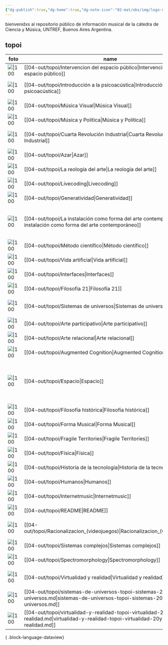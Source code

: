 ```yaml
---
{"dg-publish":true,"dg-home":true,"dg-note-icon":"02-mat/obs/img/logo-musiki-only.png","permalink":"/home/","tags":["gardenEntry"],"dgPassFrontmatter":true,"noteIcon":"02-mat/obs/img/logo-musiki-only.png","created":"","updated":""}
---
```



bienvenidxs al repositorio público de información musical de la cátedra de Ciencia y Música, UNTREF, Buenos Aires Argentina. 

## topoi

| foto                                                                                                                                                                                           | name                                                                                                                                   | author                               | año  | tags                                                                                        |
| ---------------------------------------------------------------------------------------------------------------------------------------------------------------------------------------------- | -------------------------------------------------------------------------------------------------------------------------------------- | ------------------------------------ | ---- | ------------------------------------------------------------------------------------------- |
| ![\|100](https://obj.shine.cn/files/2020/09/28/108901e5-0e34-4d99-ad3a-3bcfe47c55b1_0.jpg?x-image-process=style/style-watermark)                                                               | [[04-out/topoi/Intervencion del espacio público\|Intervencion del espacio público]]                                                 | Agustín Shifres                      | 2023 | espacio público, topoi                                                                      |
| ![\|100](https://c8.alamy.com/compit/2g7me18/bianco-e-nero-sfondo-illusione-ottica-illustrazione-vettoriale-2g7me18.jpg)                                                                       | [[04-out/topoi/Introducción a la psicoacústica\|Introducción a la psicoacústica]]                                                   | Ezequiel A. Petroccelli              | 2023 | psicoacústica, topoi                                                                        |
| ![\|100](https://mir-s3-cdn-cf.behance.net/project_modules/max_1200/01033765677435.5afc69e398f54.gif)                                                                                          | [[04-out/topoi/Música Visual\|Música Visual]]                                                                                       | Fabian Bassino                       | 2023 | musica visual, topoi                                                                        |
| ![\|100](https://schott-production.s3.eu-central-1.amazonaws.com/media/Allgemein/Blog/Blog_Bilder_847_420_px_1000_500_px__3.png)                                                               | [[04-out/topoi/Música y Política\|Música y Política]]                                                                               | Gustavo Zaracho                      | 2023 | topoi                                                                                       |
| ![\|100](https://www.telefonica.com/es/wp-content/uploads/sites/4/2022/10/industria-4.jpg?w=1200)                                                                                              | [[04-out/topoi/Cuarta Revolución Industrial\|Cuarta Revolución Industrial]]                                                         | Juan Martín Ancarola                 | 2022 | revoluciónindustrial, topoi                                                                 |
| ![\|100](https://noosphere.princeton.edu/images/movie256_b.gif)                                                                                                                                | [[04-out/topoi/Azar\|Azar]]                                                                                                         | zztt                                 | 2021 | azar, generativad, topoi, cym                                                               |
| ![\|100](https://encrypted-tbn0.gstatic.com/images?q=tbn:ANd9GcQK5ZYBAt0sYuWTCcXyFde9U5vbAmHNpQBrbabOyo_tD-Eg-XC9Ta0Ycua9mgyVY2WnN2c&usqp=CAU)                                                 | [[04-out/topoi/La reología del arte\|La reología del arte]]                                                                         | Carolina Marazzi                     | 2021 | code, js, tonejs                                                                            |
| ![\|100](https://i0.wp.com/grayarea.org/wp-content/uploads/2022/02/shaderworkshopmove3-1.gif?resize=980%2C551&ssl=1)                                                                           | [[04-out/topoi/Livecoding\|Livecoding]]                                                                                             | zztt                                 | 2021 | coding, live-coding, cym ,topoi                                                             |
| ![\|100](https://i.imgur.com/RJ1rh0h.gif)                                                                                                                                                      | [[04-out/topoi/Generatividad\|Generatividad]]                                                                                       | zztt                                 | 2020 | generatividad, topoi                                                                        |
| ![\|100](https://magazine.artland.com/wp-content/uploads/2020/02/15c9f2ac2608c2aa8c592e9ba21f2010-min.jpg)                                                                                     | [[04-out/topoi/La instalación como forma del arte contemporáneo\|La instalación como forma del arte contemporáneo]]                 | zztt, agustin fernandez burzaco, cdp | 2020 | instalación, arte , topoi                                                                   |
| ![\|100](https://plato.stanford.edu/entries/descartes-method/fg-tennis.png)                                                                                                                    | [[04-out/topoi/Método científico\|Método científico]]                                                                               | zztt                                 | 2020 | ciencia, método científico, topoi                                                           |
| ![\|100](https://upload.wikimedia.org/wikipedia/commons/6/64/Trefoil_knot_conways_game_of_life.gif?20200305165956)                                                                             | [[04-out/topoi/Vida artificial\|Vida artificial]]                                                                                   | zztt                                 | 2020 | vidaartificial, generative , topoi                                                          |
| ![\|100](https://www.researchgate.net/publication/26874064/figure/fig2/AS:601663815553035@1520459240110/Diagrammatic-summary-of-General-Tau-Theory-The-markers-on-the-hands-of-the-female.png) | [[04-out/topoi/Interfaces\|Interfaces]]                                                                                             | zztt                                 | 2018 | topoi, 20-materia, neolutheria, topoi                                                       |
| ![\|100](https://terremoto.mx/wp-content/uploads/2015/06/Grant-Harman-Meillassoux-Brassier-700x461.jpg)                                                                                        | [[04-out/topoi/Filosofía 21\|Filosofía 21]]                                                                                         | zztt                                 | 2015 | filosofía , posthumanismo, topoi                                                            |
| ![\|100](https://media.tenor.com/2jV0hjUDz6QAAAAM/galaxy-stars.gif)                                                                                                                            | [[04-out/topoi/Sistemas de universos\|Sistemas de universos]]                                                                       | zztt                                 | 2015 | universo, física, historiadelaciencia , astronomia, topoi                                   |
| ![\|100](https://www.deselys-psicologo.com/wp-content/uploads/2016/08/5776854365_411da97e9c_b.jpg)                                                                                             | [[04-out/topoi/Arte participativo\|Arte participativo]]                                                                             | \-                                   | \-   | topoi,                                                                                      |
| ![\|100](https://freight.cargo.site/t/original/i/930742521ab1b384e718a4bdf3ac0915c48f27cc6c3cd088499339ebab0d0463/a3.jpg)                                                                      | [[04-out/topoi/Arte relacional\|Arte relacional]]                                                                                   | Lionel Borsalino                     | \-   | \-                                                                                          |
| ![\|100](https://www.wired.com/images_blogs/photos/uncategorized/2008/03/18/augcog_boeing.jpg)                                                                                                 | [[04-out/topoi/Augmented Cognition\|Augmented Cognition]]                                                                           | \-                                   | \-   | topoi,                                                                                      |
| ![\|100](https://deutsch.ucsd.edu/m/DIANA_DEUTSCH-06_Andre_Delhaye.jpg)                                                                                                                        | [[04-out/topoi/Espacio\|Espacio]]                                                                                                   | \-                                   | \-   | <ul><li>spatial</li><li>music</li><li>espacio</li><li>psicoacústica</li><li>topoi</li></ul> |
| ![\|100](https://www.bostonreview.net/wp-content/uploads/2022/10/9a25319a0fea8859c3bf6bf09ae16310.png)                                                                                         | [[04-out/topoi/Filosofía histórica\|Filosofía histórica]]                                                                           | \-                                   | \-   | topoi,                                                                                      |
| ![\|100](\-)                                                                                                                                                                                   | [[04-out/topoi/Forma Musical\|Forma Musical]]                                                                                       | \-                                   | \-   | \-                                                                                          |
| ![\|100](\-)                                                                                                                                                                                   | [[04-out/topoi/Fragile Territories\|Fragile Territories]]                                                                           | \-                                   | \-   | \-                                                                                          |
| ![\|100](https://i.pinimg.com/originals/b4/5e/8c/b45e8c3a5994edbf3cce6643308925e2.gif)                                                                                                         | [[04-out/topoi/Física\|Física]]                                                                                                     | \-                                   | \-   | ciencia, topoi                                                                              |
| ![\|100](\-)                                                                                                                                                                                   | [[04-out/topoi/Historia de la tecnología\|Historia de la tecnología]]                                                               | \-                                   | \-   | topoi,                                                                                      |
| ![\|100](https://images.newscientist.com/wp-content/uploads/2020/07/18154423/human_evolutionc0146466.jpg?width=1200)                                                                           | [[04-out/topoi/Humanos\|Humanos]]                                                                                                   | \-                                   | \-   | humanos, topoi                                                                              |
| ![\|100](https://net-art.org/sites/default/files/styles/large/public/2019-06/Schermafbeelding%202019-06-26%20om%2019.52.47.png?itok=Ihy0TpOb)                                                  | [[04-out/topoi/Internetmusic\|Internetmusic]]                                                                                       | zztt                                 | \-   | topoi,                                                                                      |
| ![\|100](\-)                                                                                                                                                                                   | [[04-out/topoi/README\|README]]                                                                                                     | \-                                   | \-   | \-                                                                                          |
| ![\|100](https://d3i71xaburhd42.cloudfront.net/a250d1234a74d0679f4504bf8bc96da50c924014/3-Figure2-1.png)                                                                                       | [[04-out/topoi/Racionalizacion_(videojuegos)\|Racionalizacion_(videojuegos)]]                                                       | Nicolás López                        | \-   | videojuegos, capitalismo, sociologia, topoi                                                 |
| ![\|100](https://annex.exploratorium.edu/complexity/CompLexicon/sfi.gif)                                                                                                                       | [[04-out/topoi/Sistemas complejos\|Sistemas complejos]]                                                                             | zztt                                 | \-   | complejidad,cym,topoi                                                                       |
| ![\|100](https://i.ytimg.com/vi/M4PqgwXzZiA/maxresdefault.jpg)                                                                                                                                 | [[04-out/topoi/Spectromorphology\|Spectromorphology]]                                                                               | \-                                   | \-   | \-                                                                                          |
| ![\|100](https://www.viar360.com/wp-content/uploads/2019/04/tiltbrush-VRart-2.png)                                                                                                             | [[04-out/topoi/Virtualidad y realidad\|Virtualidad y realidad]]                                                                     | Juan Ignacio Gutierrez               | \-   | virtualidad, vr, humanos, realidad,topoi                                                    |
| ![\|100](\-)                                                                                                                                                                                   | [[04-out/topoi/sistemas-de-universos-topoi-sistemas-20de-universos.md\|sistemas-de-universos-topoi-sistemas-20de-universos.md]]     | \-                                   | \-   | \-                                                                                          |
| ![\|100](\-)                                                                                                                                                                                   | [[04-out/topoi/virtualidad-y-realidad-topoi-virtualidad-20y-realidad.md\|virtualidad-y-realidad-topoi-virtualidad-20y-realidad.md]] | \-                                   | \-   | \-                                                                                          |

{ .block-language-dataview}


